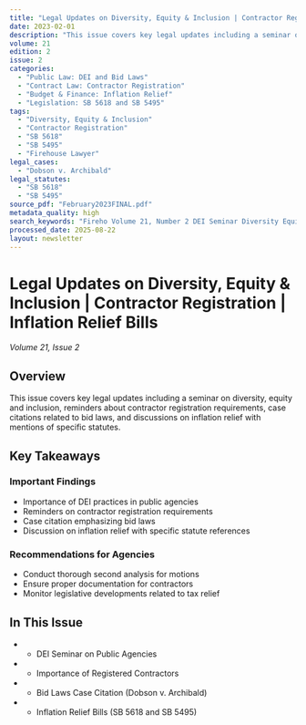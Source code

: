 ```yaml
---
title: "Legal Updates on Diversity, Equity & Inclusion | Contractor Registration | Inflation Relief Bills"
date: 2023-02-01
description: "This issue covers key legal updates including a seminar on diversity, equity and inclusion, reminders about contractor registration requirements, case citations related to bid laws, and discussions on inflation relief with mentions of specific statutes."
volume: 21
edition: 2
issue: 2
categories:
  - "Public Law: DEI and Bid Laws"
  - "Contract Law: Contractor Registration"
  - "Budget & Finance: Inflation Relief"
  - "Legislation: SB 5618 and SB 5495"
tags:
  - "Diversity, Equity & Inclusion"
  - "Contractor Registration"
  - "SB 5618"
  - "SB 5495"
  - "Firehouse Lawyer"
legal_cases:
  - "Dobson v. Archibald"
legal_statutes:
  - "SB 5618"
  - "SB 5495"
source_pdf: "February2023FINAL.pdf"
metadata_quality: high
search_keywords: "Fireho Volume 21, Number 2 DEI Seminar Diversity Equity & Inclusion Public Law SB 5618 SB 5495 Contractor Registration Budget Finance Inflation Relief..."
processed_date: 2025-08-22
layout: newsletter
---
```


# Legal Updates on Diversity, Equity & Inclusion | Contractor Registration | Inflation Relief Bills

*Volume 21, Issue 2*

## Overview

This issue covers key legal updates including a seminar on diversity, equity and inclusion, reminders about contractor registration requirements, case citations related to bid laws, and discussions on inflation relief with mentions of specific statutes.

## Key Takeaways

### Important Findings

- Importance of DEI practices in public agencies
- Reminders on contractor registration requirements
- Case citation emphasizing bid laws
- Discussion on inflation relief with specific statute references

### Recommendations for Agencies

- Conduct thorough second analysis for motions
- Ensure proper documentation for contractors
- Monitor legislative developments related to tax relief

## In This Issue

- - DEI Seminar on Public Agencies
- - Importance of Registered Contractors
- - Bid Laws Case Citation (Dobson v. Archibald)
- - Inflation Relief Bills (SB 5618 and SB 5495)

